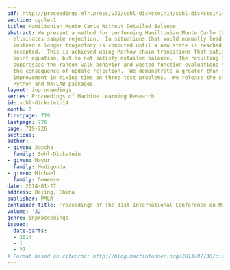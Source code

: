 ```yaml
---
pdf: http://proceedings.mlr.press/v32/sohl-dickstein14/sohl-dickstein14.pdf
section: cycle-1
title: Hamiltonian Monte Carlo Without Detailed Balance
abstract: We present a method for performing Hamiltonian Monte Carlo that largely
  eliminates sample rejection.  In situations that would normally lead to rejection,
  instead a longer trajectory is computed until a new state is reached that can be
  accepted.  This is achieved using Markov chain transitions that satisfy the fixed
  point equation, but do not satisfy detailed balance.  The resulting algorithm significantly
  suppresses the random walk behavior and wasted function evaluations that are typically
  the consequence of update rejection.  We demonstrate a greater than factor of two
  improvement in mixing time on three test problems.  We release the source code as
  Python and MATLAB packages.
layout: inproceedings
series: Proceedings of Machine Learning Research
id: sohl-dickstein14
month: 0
firstpage: 719
lastpage: 726
page: 719-726
sections: 
author:
- given: Jascha
  family: Sohl-Dickstein
- given: Mayur
  family: Mudigonda
- given: Michael
  family: DeWeese
date: 2014-01-27
address: Bejing, China
publisher: PMLR
container-title: Proceedings of The 31st International Conference on Machine Learning
volume: '32'
genre: inproceedings
issued:
  date-parts:
  - 2014
  - 1
  - 27
# Format based on citeproc: http://blog.martinfenner.org/2013/07/30/citeproc-yaml-for-bibliographies/
---
```

